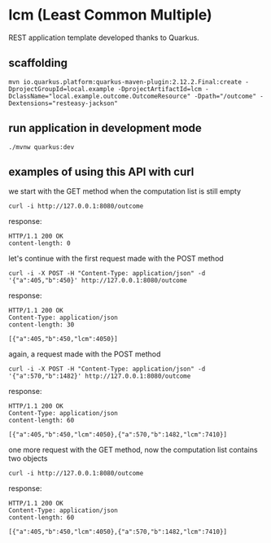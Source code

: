 # lcm (Least Common Multiple)

REST application template developed thanks to Quarkus.

## scaffolding

```shell
mvn io.quarkus.platform:quarkus-maven-plugin:2.12.2.Final:create -DprojectGroupId=local.example -DprojectArtifactId=lcm -DclassName="local.example.outcome.OutcomeResource" -Dpath="/outcome" -Dextensions="resteasy-jackson"
```

## run application in development mode

```shell
./mvnw quarkus:dev
```

## examples of using this API with curl

we start with the GET method when the computation list is still empty

```shell
curl -i http://127.0.0.1:8080/outcome
```

response:

```text
HTTP/1.1 200 OK
content-length: 0
```

let's continue with the first request made with the POST method

```shell
curl -i -X POST -H "Content-Type: application/json" -d '{"a":405,"b":450}' http://127.0.0.1:8080/outcome
```

response:

```text
HTTP/1.1 200 OK
Content-Type: application/json
content-length: 30

[{"a":405,"b":450,"lcm":4050}]
```

again, a request made with the POST method

```shell
curl -i -X POST -H "Content-Type: application/json" -d '{"a":570,"b":1482}' http://127.0.0.1:8080/outcome
```

response:

```text
HTTP/1.1 200 OK
Content-Type: application/json
content-length: 60

[{"a":405,"b":450,"lcm":4050},{"a":570,"b":1482,"lcm":7410}]
```

one more request with the GET method, now the computation list contains two objects

```shell
curl -i http://127.0.0.1:8080/outcome
```

response:

```text
HTTP/1.1 200 OK
Content-Type: application/json
content-length: 60

[{"a":405,"b":450,"lcm":4050},{"a":570,"b":1482,"lcm":7410}]
```
